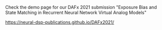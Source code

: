 Check the demo page for our DAFx 2021 submission 
"Exposure Bias and State Matching in Recurrent Neural Network Virtual Analog Models"

https://neural-dsp-publications.github.io/DAFx2021/


